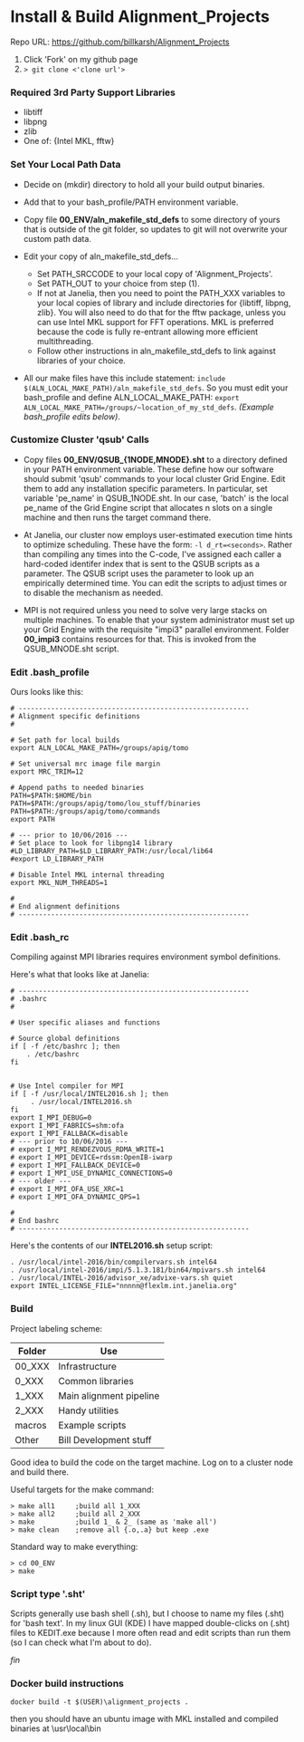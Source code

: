 
# Install & Build Alignment_Projects

Repo URL: <https://github.com/billkarsh/Alignment_Projects>

1. Click 'Fork' on my github page
2. `> git clone <'clone url'>`

### Required 3rd Party Support Libraries

* libtiff
* libpng
* zlib
* One of: {Intel MKL, fftw}

### Set Your Local Path Data

- Decide on (mkdir) directory to hold all your build output binaries.
- Add that to your bash_profile/PATH environment variable.

- Copy file **00_ENV/aln_makefile_std_defs** to some directory of yours that is outside of the git folder, so updates to git will not overwrite your custom path data.

- Edit your copy of aln_makefile_std_defs...
    * Set PATH_SRCCODE to your local copy of 'Alignment_Projects'.
    * Set PATH_OUT to your choice from step (1).
    * If not at Janelia, then you need to point the PATH_XXX variables to your local copies of library and include directories for {libtiff, libpng, zlib}. You will also need to do that for the fftw package, unless you can use Intel MKL support for FFT operations. MKL is preferred because the code is fully re-entrant allowing more efficient multithreading.
    * Follow other instructions in aln_makefile_std_defs to link against libraries of your choice.


- All our make files have this include statement: `include $(ALN_LOCAL_MAKE_PATH)/aln_makefile_std_defs`. So you must edit your bash_profile and define ALN_LOCAL_MAKE_PATH:
`export ALN_LOCAL_MAKE_PATH=/groups/~location_of_my_std_defs`. *(Example bash_profile edits below)*.

### Customize Cluster 'qsub' Calls

- Copy files **00_ENV/QSUB_{1NODE,MNODE}.sht** to a directory defined in your PATH environment variable. These define how our software should submit 'qsub' commands to your local cluster Grid Engine. Edit them to add any installation specific parameters. In particular, set variable 'pe_name' in QSUB_1NODE.sht. In our case, 'batch' is the local pe_name of the Grid Engine script that allocates n slots on a single machine and then runs the target command there.

- At Janelia, our cluster now employs user-estimated execution time hints to optimize scheduling. These have the form: `-l d_rt=<seconds>`. Rather than compiling any times into the C-code, I've assigned each caller a hard-coded identifer index that is sent to the QSUB scripts as a parameter. The QSUB script uses the parameter to look up an empirically determined time. You can edit the scripts to adjust times or to disable the mechanism as needed.

- MPI is not required unless you need to solve very large stacks on multiple machines. To enable that your system administrator must set up your Grid Engine with the requisite "impi3" parallel environment. Folder **00_impi3** contains resources for that. This is invoked from the QSUB_MNODE.sht script.

### Edit .bash_profile

Ours looks like this:

```
# ---------------------------------------------------------
# Alignment specific definitions
#

# Set path for local builds
export ALN_LOCAL_MAKE_PATH=/groups/apig/tomo

# Set universal mrc image file margin
export MRC_TRIM=12

# Append paths to needed binaries
PATH=$PATH:$HOME/bin
PATH=$PATH:/groups/apig/tomo/lou_stuff/binaries
PATH=$PATH:/groups/apig/tomo/commands
export PATH

# --- prior to 10/06/2016 ---
# Set place to look for libpng14 library
#LD_LIBRARY_PATH=$LD_LIBRARY_PATH:/usr/local/lib64
#export LD_LIBRARY_PATH

# Disable Intel MKL internal threading
export MKL_NUM_THREADS=1

#
# End alignment definitions
# ---------------------------------------------------------
```

### Edit .bash_rc

Compiling against MPI libraries requires environment symbol definitions.

Here's what that looks like at Janelia:

```
# ---------------------------------------------------------
# .bashrc
#

# User specific aliases and functions

# Source global definitions
if [ -f /etc/bashrc ]; then
    . /etc/bashrc
fi


# Use Intel compiler for MPI
if [ -f /usr/local/INTEL2016.sh ]; then
     . /usr/local/INTEL2016.sh
fi
export I_MPI_DEBUG=0
export I_MPI_FABRICS=shm:ofa
export I_MPI_FALLBACK=disable
# --- prior to 10/06/2016 ---
# export I_MPI_RENDEZVOUS_RDMA_WRITE=1
# export I_MPI_DEVICE=rdssm:OpenIB-iwarp
# export I_MPI_FALLBACK_DEVICE=0
# export I_MPI_USE_DYNAMIC_CONNECTIONS=0
# --- older ---
# export I_MPI_OFA_USE_XRC=1
# export I_MPI_OFA_DYNAMIC_QPS=1

#
# End bashrc
# ---------------------------------------------------------
```

Here's the contents of our **INTEL2016.sh** setup script:

```
. /usr/local/intel-2016/bin/compilervars.sh intel64
. /usr/local/intel-2016/impi/5.1.3.181/bin64/mpivars.sh intel64
. /usr/local/INTEL-2016/advisor_xe/advixe-vars.sh quiet
export INTEL_LICENSE_FILE="nnnnn@flexlm.int.janelia.org"
```

### Build

Project labeling scheme:

| Folder | Use |
| ---- | ---- |
| 00_XXX | Infrastructure |
| 0_XXX | Common libraries |
| 1_XXX | Main alignment pipeline |
| 2_XXX | Handy utilities |
| macros | Example scripts |
| Other | Bill Development stuff |

Good idea to build the code on the target machine. Log on to a cluster node and build there.

Useful targets for the make command:

```
> make all1     ;build all 1_XXX
> make all2     ;build all 2_XXX
> make          ;build 1_ & 2_ (same as 'make all')
> make clean    ;remove all {.o,.a} but keep .exe
```

Standard way to make everything:

```
> cd 00_ENV
> make
```

### Script type '.sht'

Scripts generally use bash shell (.sh), but I choose to name my files (.sht) for 'bash text'. In my linux GUI (KDE) I have mapped double-clicks on (.sht) files to KEDIT.exe because I more often read and edit scripts than run them (so I can check what I'm about to do).

_fin_

### Docker build instructions

```
docker build -t $(USER)\alignment_projects .
```

then you should have an ubuntu image with MKL installed and compiled binaries at \usr\local\bin


